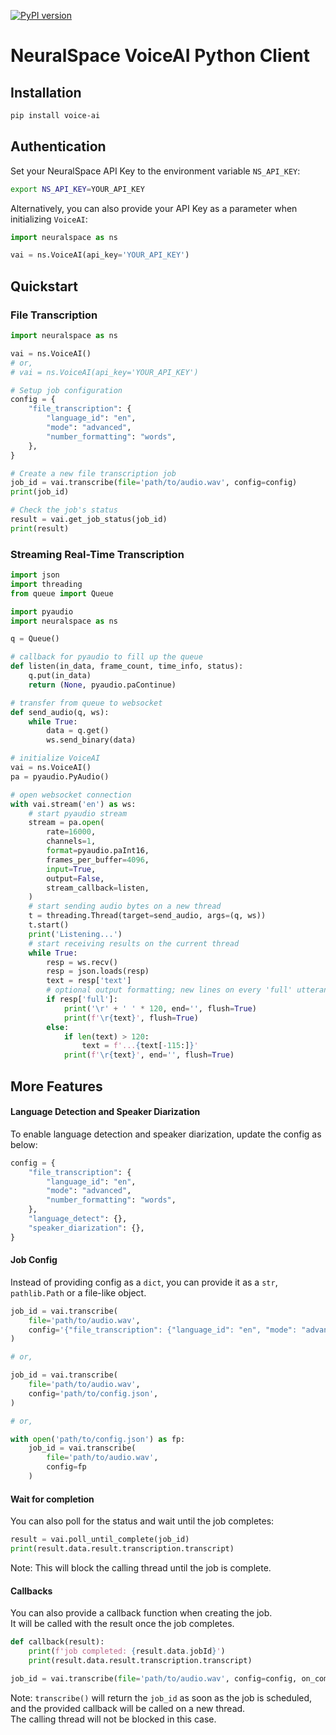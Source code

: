 [![PyPI version](https://badge.fury.io/py/voice-ai.svg)](https://badge.fury.io/py/voice-ai)

# NeuralSpace VoiceAI Python Client


## Installation
```bash
pip install voice-ai
```  


## Authentication
Set your NeuralSpace API Key to the environment variable `NS_API_KEY`:
```bash
export NS_API_KEY=YOUR_API_KEY
```  
Alternatively, you can also provide your API Key as a parameter when initializing `VoiceAI`: 
```python
import neuralspace as ns

vai = ns.VoiceAI(api_key='YOUR_API_KEY')
```  


## Quickstart

### File Transcription

```python
import neuralspace as ns

vai = ns.VoiceAI()
# or,
# vai = ns.VoiceAI(api_key='YOUR_API_KEY')

# Setup job configuration
config = {
    "file_transcription": {
        "language_id": "en",
        "mode": "advanced",
        "number_formatting": "words",
    },
}

# Create a new file transcription job
job_id = vai.transcribe(file='path/to/audio.wav', config=config)
print(job_id)

# Check the job's status
result = vai.get_job_status(job_id)
print(result)
```  

### Streaming Real-Time Transcription

```python
import json
import threading
from queue import Queue

import pyaudio
import neuralspace as ns

q = Queue()

# callback for pyaudio to fill up the queue
def listen(in_data, frame_count, time_info, status):
    q.put(in_data)
    return (None, pyaudio.paContinue)

# transfer from queue to websocket
def send_audio(q, ws):
    while True:
        data = q.get()
        ws.send_binary(data)

# initialize VoiceAI
vai = ns.VoiceAI()
pa = pyaudio.PyAudio()

# open websocket connection
with vai.stream('en') as ws:
    # start pyaudio stream
    stream = pa.open(
        rate=16000,
        channels=1,
        format=pyaudio.paInt16,
        frames_per_buffer=4096,
        input=True,
        output=False,
        stream_callback=listen,
    )
    # start sending audio bytes on a new thread
    t = threading.Thread(target=send_audio, args=(q, ws))
    t.start()
    print('Listening...')
    # start receiving results on the current thread
    while True:
        resp = ws.recv()
        resp = json.loads(resp)
        text = resp['text']
        # optional output formatting; new lines on every 'full' utterance
        if resp['full']:
            print('\r' + ' ' * 120, end='', flush=True)
            print(f'\r{text}', flush=True)
        else:
            if len(text) > 120:
                text = f'...{text[-115:]}'
            print(f'\r{text}', end='', flush=True)
```  


## More Features

#### Language Detection and Speaker Diarization
To enable language detection and speaker diarization, update the config as below:  
```python
config = {
    "file_transcription": {
        "language_id": "en",
        "mode": "advanced",
        "number_formatting": "words",
    },
    "language_detect": {},
    "speaker_diarization": {},
}
```  

#### Job Config
Instead of providing config as a `dict`, you can provide it as a `str`, `pathlib.Path` or a file-like object.  
```python
job_id = vai.transcribe(
    file='path/to/audio.wav',
    config='{"file_transcription": {"language_id": "en", "mode": "advanced", "number_formatting": "words"}}',
)

# or, 

job_id = vai.transcribe(
    file='path/to/audio.wav',
    config='path/to/config.json',
)

# or, 

with open('path/to/config.json') as fp:
    job_id = vai.transcribe(
        file='path/to/audio.wav',
        config=fp
    )
```  

#### Wait for completion
You can also poll for the status and wait until the job completes:  
```python
result = vai.poll_until_complete(job_id)
print(result.data.result.transcription.transcript)
```  
Note: This will block the calling thread until the job is complete.  

#### Callbacks
You can also provide a callback function when creating the job.  
It will be called with the result once the job completes.
```python
def callback(result):
    print(f'job completed: {result.data.jobId}')
    print(result.data.result.transcription.transcript)

job_id = vai.transcribe(file='path/to/audio.wav', config=config, on_complete=callback)
```  
Note: `transcribe()` will return the `job_id` as soon as the job is scheduled, and the provided callback will be called on a new thread.  
The calling thread will not be blocked in this case.  
